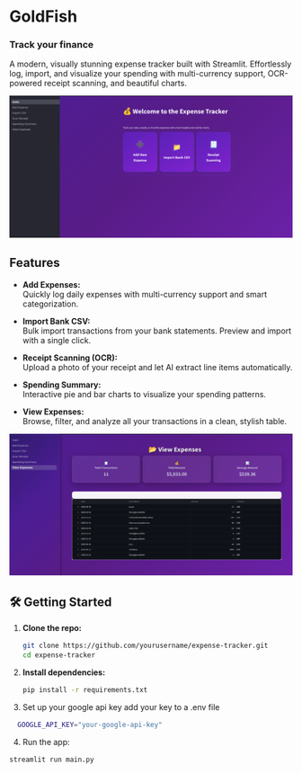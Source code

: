 # GoldFish
### Track your finance

A modern, visually stunning expense tracker built with Streamlit. Effortlessly log, import, and visualize your spending with multi-currency support, OCR-powered receipt scanning, and beautiful charts.

![Landing Page](md-assets/landing-page.png)

## Features

- **Add Expenses:**  
  Quickly log daily expenses with multi-currency support and smart categorization.

- **Import Bank CSV:**  
  Bulk import transactions from your bank statements. Preview and import with a single click.

- **Receipt Scanning (OCR):**  
  Upload a photo of your receipt and let AI extract line items automatically.

- **Spending Summary:**  
  Interactive pie and bar charts to visualize your spending patterns.

- **View Expenses:**  
  Browse, filter, and analyze all your transactions in a clean, stylish table.

![View Your Expenses](md-assets/image.png)

## 🛠️ Getting Started

1. **Clone the repo:**
   ```sh
   git clone https://github.com/yourusername/expense-tracker.git
   cd expense-tracker

2. **Install dependencies:**
   ```sh
   pip install -r requirements.txt

3. Set up your google api key
  add your key to a .env file
  ```sh
    GOOGLE_API_KEY="your-google-api-key"
  ```

4. Run the app:
```python
streamlit run main.py

